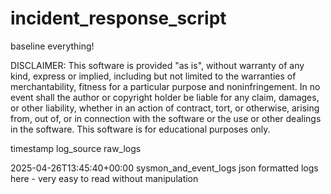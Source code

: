 # incident_response_script
baseline everything!

DISCLAIMER: This software is provided "as is", without warranty of any kind, express or implied, including but not limited to the warranties of merchantability, fitness for a particular purpose and noninfringement. In no event shall the author or copyright holder be liable for any claim, damages, or other liability, whether in an action of contract, tort, or otherwise, arising from, out of, or in connection with the software or the use or other dealings in the software. This software is for educational purposes only.

timestamp	log_source	raw_logs  


2025-04-26T13:45:40+00:00	sysmon_and_event_logs	json formatted logs here - very easy to read without manipulation
